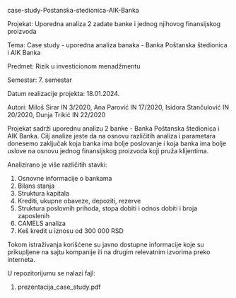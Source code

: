 case-study-Postanska-stedionica-AIK-Banka

Projekat: Uporedna analiza 2 zadate banke i jednog njihovog finansijskog proizvoda

Tema: Case study - uporedna analiza banaka - Banka Poštanska štedionica i AIK Banka

Predmet: Rizik u investicionom menadžmentu

Semestar: 7. semestar

Datum realizacije projekta: 18.01.2024.

Autori: Miloš Sirar IN 3/2020, Ana Parović IN 17/2020, Isidora Stančulović IN 20/2020, Dunja Trikić IN 22/2020

Projekat sadrži uporednu analizu 2 banke - Banka Poštanska štedionica i AIK Banka. Cilj analize jeste da na osnovu različitih analiza i parametara donesemo zaključak koja banka ima bolje poslovanje i koja banka ima bolje uslove na osnovu jednog finansijskog proizvoda koji pruža klijentima.

Analizirano je više različitih stavki:

1. Osnovne informacije o bankama
2. Bilans stanja
3. Struktura kapitala
4. Krediti, ukupne obaveze, depoziti, rezerve
5. Struktura poslovnih prihoda, stopa dobiti i odnos dobiti i broja zaposlenih
6. CAMELS analiza
7. Keš kredit u iznosu od 300 000 RSD

Tokom istraživanja korišćene su javno dostupne informacije koje su prikupljene na sajtu kompanije ili na drugim relevatnim izvorima preko interneta.

U repozitorijumu se nalazi fajl:

1. prezentacija_case_study.pdf